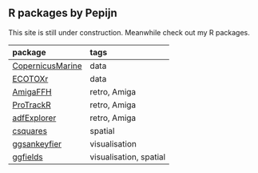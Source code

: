 
## R packages by Pepijn

This site is still under construction. Meanwhile check out my R
packages.

<table>
<thead>
<tr>
<th style="text-align:left;">
package
</th>
<th style="text-align:left;">
tags
</th>
</tr>
</thead>
<tbody>
<tr>
<td style="text-align:left;">
<a href="https://pepijn-devries.github.io/CopernicusMarine/">CopernicusMarine</a>
</td>
<td style="text-align:left;">
data
</td>
</tr>
<tr>
<td style="text-align:left;">
<a href="https://pepijn-devries.github.io/ECOTOXr/">ECOTOXr</a>
</td>
<td style="text-align:left;">
data
</td>
</tr>
<tr>
<td style="text-align:left;">
<a href="https://pepijn-devries.github.io/AmigaFFH/">AmigaFFH</a>
</td>
<td style="text-align:left;">
retro, Amiga
</td>
</tr>
<tr>
<td style="text-align:left;">
<a href="https://pepijn-devries.github.io/ProTrackR/">ProTrackR</a>
</td>
<td style="text-align:left;">
retro, Amiga
</td>
</tr>
<tr>
<td style="text-align:left;">
<a href="https://pepijn-devries.github.io/adfExplorer/">adfExplorer</a>
</td>
<td style="text-align:left;">
retro, Amiga
</td>
</tr>
<tr>
<td style="text-align:left;">
<a href="https://pepijn-devries.github.io/csquares/">csquares</a>
</td>
<td style="text-align:left;">
spatial
</td>
</tr>
<tr>
<td style="text-align:left;">
<a href="https://pepijn-devries.github.io/ggsankeyfier/">ggsankeyfier</a>
</td>
<td style="text-align:left;">
visualisation
</td>
</tr>
<tr>
<td style="text-align:left;">
<a href="https://pepijn-devries.github.io/ggfields/">ggfields</a>
</td>
<td style="text-align:left;">
visualisation, spatial
</td>
</tr>
</tbody>
</table>
